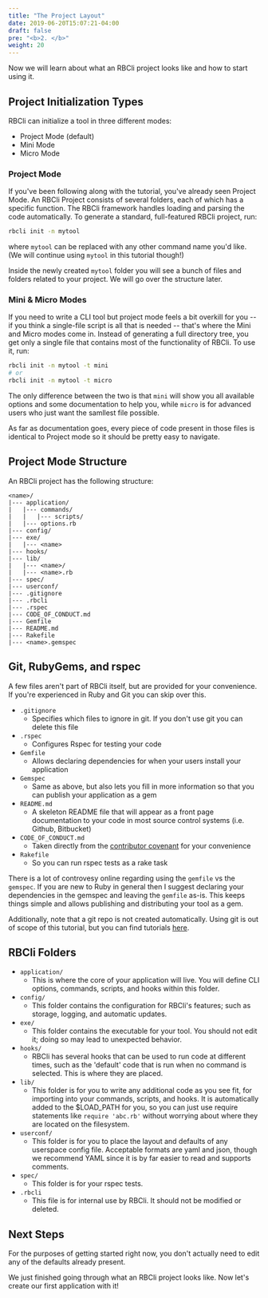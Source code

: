 ```yaml
---
title: "The Project Layout"
date: 2019-06-20T15:07:21-04:00
draft: false
pre: "<b>2. </b>"
weight: 20
---
```


Now we will learn about what an RBCli project looks like and how to start using it.

## Project Initialization Types

RBCli can initialize a tool in three different modes:

- Project Mode (default)
- Mini Mode
- Micro Mode

### Project Mode

If you've been following along with the tutorial, you've already seen Project Mode. An RBCli Project consists of several folders, each of which has a specific function. The RBCli framework handles loading and parsing the code automatically. To generate a standard, full-featured RBCli project, run:

```bash
rbcli init -n mytool
```

where `mytool` can be replaced with any other command name you'd like. (We will continue using `mytool` in this tutorial though!)

Inside the newly created `mytool` folder you will see a bunch of files and folders related to your project. We will go over the structure later.

### Mini & Micro Modes

If you need to write a CLI tool but project mode feels a bit overkill for you -- if you think a single-file script is all that is needed -- that's where the Mini and Micro modes come in. Instead of generating a full directory tree, you get only a single file that contains most of the functionality of RBCli. To use it, run:

```bash
rbcli init -n mytool -t mini
# or
rbcli init -n mytool -t micro
```

The only difference between the two is that `mini` will show you all available options and some documentation to help you, while `micro` is for advanced users who just want the samllest file possible.

As far as documentation goes, every piece of code present in those files is identical to Project mode so it should be pretty easy to navigate.

## Project Mode Structure

An RBCli project has the following structure:

```text
<name>/
|--- application/
|   |--- commands/
|   |   |--- scripts/
|   |--- options.rb
|--- config/
|--- exe/
|   |--- <name>
|--- hooks/
|--- lib/
|   |--- <name>/
|   |--- <name>.rb
|--- spec/
|--- userconf/
|--- .gitignore
|--- .rbcli
|--- .rspec
|--- CODE_OF_CONDUCT.md
|--- Gemfile
|--- README.md
|--- Rakefile
|--- <name>.gemspec
```

## Git, RubyGems, and rspec

A few files aren't part of RBCli itself, but are provided for your convenience. If you're experienced in Ruby and Git you can skip over this.

* `.gitignore`
	* Specifies which files to ignore in git. If you don't use git you can delete this file
* `.rspec`
	* Configures Rspec for testing your code
* `Gemfile`
	* Allows declaring dependencies for when your users install your application
* `Gemspec`
	* Same as above, but also lets you fill in more information so that you can publish your application as a gem
* `README.md`
	* A skeleton README file that will appear as a front page documentation to your code in most source control systems (i.e. Github, Bitbucket)
* `CODE_OF_CONDUCT.md`
	* Taken directly from the [contributor covenant][contributor_covenant] for your convenience
* `Rakefile`
	* So you can run rspec tests as a rake task

There is a lot of controvesy online regarding using the `gemfile` vs the `gemspec`. If you are new to Ruby in general then I suggest declaring your dependencies in the gemspec and leaving the `gemfile` as-is. This keeps things simple and allows publishing and distributing your tool as a gem.

Additionally, note that a git repo is not created automatically. Using git is out of scope of this tutorial, but you can find tutorials [here][git_tutorials].

## RBCli Folders

* `application/`
	* This is where the core of your application will live. You will define CLI options, commands, scripts, and hooks within this folder.
* `config/`
	* This folder contains the configuration for RBCli's features; such as storage, logging, and automatic updates.
* `exe/`
	* This folder contains the executable for your tool. You should not edit it; doing so may lead to unexpected behavior.
* `hooks/`
	* RBCli has several hooks that can be used to run code at different times, such as the 'default' code that is run when no command is selected. This is where they are placed.
* `lib/`
	* This folder is for you to write any additional code as you see fit, for importing into your commands, scripts, and hooks. It is automatically added to the $LOAD_PATH for you, so you can just use require statements like `require 'abc.rb'`  without worrying about where they are located on the filesystem.
* `userconf/`
	* This folder is for you to place the layout and defaults of any userspace config file. Acceptable formats are yaml and json, though we recommend YAML since it is by far easier to read and supports comments.
* `spec/`
	* This folder is for your rspec tests.
* `.rbcli`
	* This file is for internal use by RBCli. It should not be modified or deleted.

## Next Steps

For the purposes of getting started right now, you don't actually need to edit any of the defaults already present.

We just finished going through what an RBCli project looks like. Now let's create our first application with it!

[contributor_covenant]: http://contributor-covenant.org
[git_tutorials]: https://www.tutorialspoint.com/git/
